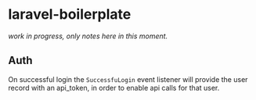 # laravel-boilerplate
*work in progress, only notes here in this moment.*

## Auth
On successful login the `SuccessfuLogin` event listener will
provide the user record with an api_token, in order to enable
api calls for that user.
